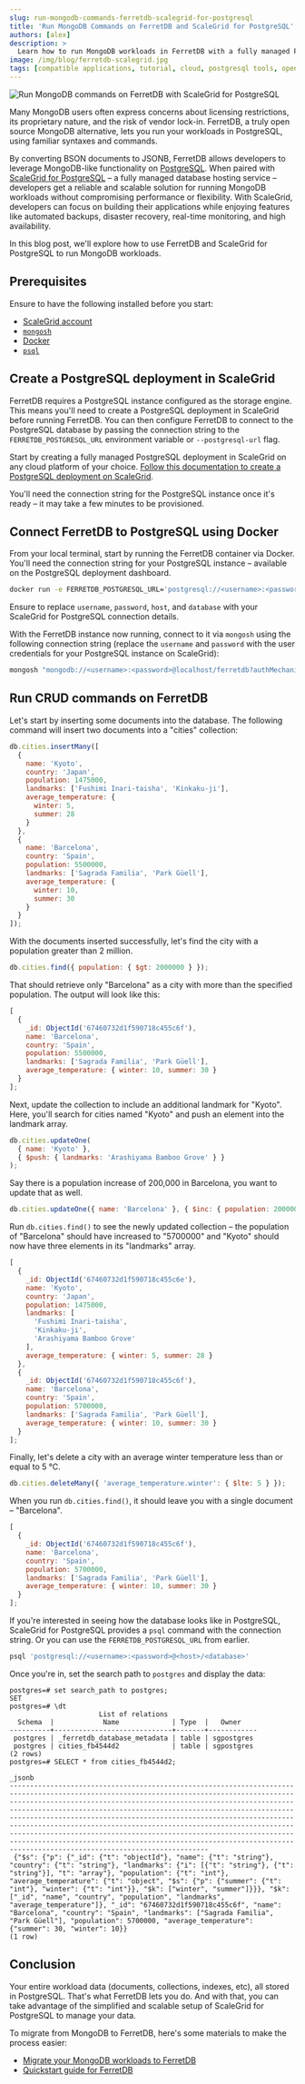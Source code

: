 ```yaml
---
slug: run-mongodb-commands-ferretdb-scalegrid-for-postgresql
title: 'Run MongoDB Commands on FerretDB and ScaleGrid for PostgreSQL'
authors: [alex]
description: >
  Learn how to run MongoDB workloads in FerretDB with a fully managed PostgreSQL service like ScaleGrid for PostgreSQL.
image: /img/blog/ferretdb-scalegrid.jpg
tags: [compatible applications, tutorial, cloud, postgresql tools, open source]
---
```


![Run MongoDB commands on FerretDB with ScaleGrid for PostgreSQL](/img/blog/ferretdb-scalegrid.jpg)

Many MongoDB users often express concerns about licensing restrictions, its proprietary nature, and the risk of vendor lock-in.
FerretDB, a truly open source MongoDB alternative, lets you run your workloads in PostgreSQL, using familiar syntaxes and commands.

<!--truncate-->

By converting BSON documents to JSONB, FerretDB allows developers to leverage MongoDB-like functionality on [PostgreSQL](https://www.postgresql.org/).
When paired with [ScaleGrid for PostgreSQL](https://scalegrid.io/postgresql/) – a fully managed database hosting service – developers get a reliable and scalable solution for running MongoDB workloads without compromising performance or flexibility.
With ScaleGrid, developers can focus on building their applications while enjoying features like automated backups, disaster recovery, real-time monitoring, and high availability.

In this blog post, we'll explore how to use FerretDB and ScaleGrid for PostgreSQL to run MongoDB workloads.

## Prerequisites

Ensure to have the following installed before you start:

- [ScaleGrid account](https://scalegrid.io/)
- [`mongosh`](https://www.mongodb.com/docs/mongodb-shell/)
- [Docker](https://www.docker.com/)
- [`psql`](https://www.postgresql.org/docs/current/app-psql.html)

## Create a PostgreSQL deployment in ScaleGrid

FerretDB requires a PostgreSQL instance configured as the storage engine.
This means you'll need to create a PostgreSQL deployment in ScaleGrid before running FerretDB.
You can then configure FerretDB to connect to the PostgreSQL database by passing the connection string to the `FERRETDB_POSTGRESQL_URL` environment variable or `--postgresql-url` flag.

Start by creating a fully managed PostgreSQL deployment in ScaleGrid on any cloud platform of your choice.
[Follow this documentation to create a PostgreSQL deployment on ScaleGrid](https://help.scalegrid.io/docs/postgresql-new-cluster).

You'll need the connection string for the PostgreSQL instance once it's ready – it may take a few minutes to be provisioned.

## Connect FerretDB to PostgreSQL using Docker

From your local terminal, start by running the FerretDB container via Docker.
You'll need the connection string for your PostgreSQL instance – available on the PostgreSQL deployment dashboard.

```sh
docker run -e FERRETDB_POSTGRESQL_URL='postgresql://<username>:<password>@<host>/<database>' -p 27017:27017 ghcr.io/ferretdb/ferretdb
```

Ensure to replace `username`, `password`, `host`, and `database` with your ScaleGrid for PostgreSQL connection details.

With the FerretDB instance now running, connect to it via `mongosh` using the following connection string (replace the `username` and `password` with the user credentials for your PostgreSQL instance on ScaleGrid):

```sh
mongosh "mongodb://<username>:<password>@localhost/ferretdb?authMechanism=PLAIN"
```

## Run CRUD commands on FerretDB

Let's start by inserting some documents into the database.
The following command will insert two documents into a "cities" collection:

```js
db.cities.insertMany([
  {
    name: 'Kyoto',
    country: 'Japan',
    population: 1475000,
    landmarks: ['Fushimi Inari-taisha', 'Kinkaku-ji'],
    average_temperature: {
      winter: 5,
      summer: 28
    }
  },
  {
    name: 'Barcelona',
    country: 'Spain',
    population: 5500000,
    landmarks: ['Sagrada Familia', 'Park Güell'],
    average_temperature: {
      winter: 10,
      summer: 30
    }
  }
]);
```

With the documents inserted successfully, let's find the city with a population greater than 2 million.

```js
db.cities.find({ population: { $gt: 2000000 } });
```

That should retrieve only "Barcelona" as a city with more than the specified population.
The output will look like this:

```js
[
  {
    _id: ObjectId('67460732d1f590718c455c6f'),
    name: 'Barcelona',
    country: 'Spain',
    population: 5500000,
    landmarks: ['Sagrada Familia', 'Park Güell'],
    average_temperature: { winter: 10, summer: 30 }
  }
];
```

Next, update the collection to include an additional landmark for "Kyoto".
Here, you'll search for cities named "Kyoto" and push an element into the landmark array.

```js
db.cities.updateOne(
  { name: 'Kyoto' },
  { $push: { landmarks: 'Arashiyama Bamboo Grove' } }
);
```

Say there is a population increase of 200,000 in Barcelona, you want to update that as well.

```js
db.cities.updateOne({ name: 'Barcelona' }, { $inc: { population: 200000 } });
```

Run `db.cities.find()` to see the newly updated collection – the population of "Barcelona" should have increased to "5700000" and "Kyoto" should now have three elements in its "landmarks" array.

```js
[
  {
    _id: ObjectId('67460732d1f590718c455c6e'),
    name: 'Kyoto',
    country: 'Japan',
    population: 1475000,
    landmarks: [
      'Fushimi Inari-taisha',
      'Kinkaku-ji',
      'Arashiyama Bamboo Grove'
    ],
    average_temperature: { winter: 5, summer: 28 }
  },
  {
    _id: ObjectId('67460732d1f590718c455c6f'),
    name: 'Barcelona',
    country: 'Spain',
    population: 5700000,
    landmarks: ['Sagrada Familia', 'Park Güell'],
    average_temperature: { winter: 10, summer: 30 }
  }
];
```

Finally, let's delete a city with an average winter temperature less than or equal to 5 ℃.

```js
db.cities.deleteMany({ 'average_temperature.winter': { $lte: 5 } });
```

When you run `db.cities.find()`, it should leave you with a single document – "Barcelona".

```js
[
  {
    _id: ObjectId('67460732d1f590718c455c6f'),
    name: 'Barcelona',
    country: 'Spain',
    population: 5700000,
    landmarks: ['Sagrada Familia', 'Park Güell'],
    average_temperature: { winter: 10, summer: 30 }
  }
];
```

If you're interested in seeing how the database looks like in PostgreSQL, ScaleGrid for PostgreSQL provides a `psql` command with the connection string.
Or you can use the `FERRETDB_POSTGRESQL_URL` from earlier.

```sh
psql 'postgresql://<username>:<password>@<host>/<database>'
```

Once you're in, set the search path to `postgres` and display the data:

```text
postgres=# set search_path to postgres;
SET
postgres=# \dt
                      List of relations
  Schema  |            Name             | Type  |   Owner
----------+-----------------------------+-------+------------
 postgres | _ferretdb_database_metadata | table | sgpostgres
 postgres | cities_fb4544d2             | table | sgpostgres
(2 rows)
postgres=# SELECT * from cities_fb4544d2;
                                                                                                                                                                                                                                                                                                             _jsonb
---------------------------------------------------------------------------------------------------------------------------------------------------------------------------------------------------------------------------------------------------------------------------------------------------------------------------------------------------------------------------------------------------------------------------------------------------------------------------------------------------------------------------------------------------------------------------------------------------------------------------------
 {"$s": {"p": {"_id": {"t": "objectId"}, "name": {"t": "string"}, "country": {"t": "string"}, "landmarks": {"i": [{"t": "string"}, {"t": "string"}], "t": "array"}, "population": {"t": "int"}, "average_temperature": {"t": "object", "$s": {"p": {"summer": {"t": "int"}, "winter": {"t": "int"}}, "$k": ["winter", "summer"]}}}, "$k": ["_id", "name", "country", "population", "landmarks", "average_temperature"]}, "_id": "67460732d1f590718c455c6f", "name": "Barcelona", "country": "Spain", "landmarks": ["Sagrada Familia", "Park Güell"], "population": 5700000, "average_temperature": {"summer": 30, "winter": 10}}
(1 row)
```

## Conclusion

Your entire workload data (documents, collections, indexes, etc), all stored in PostgreSQL.
That's what FerretDB lets you do.
And with that, you can take advantage of the simplified and scalable setup of ScaleGrid for PostgreSQL to manage your data.

To migrate from MongoDB to FerretDB, here's some materials to make the process easier:

- [Migrate your MongoDB workloads to FerretDB](https://docs.ferretdb.io/migration/migrating-from-mongodb/)
- [Quickstart guide for FerretDB](https://docs.ferretdb.io/quickstart-guide/docker/)
